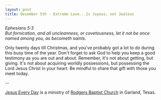 ```yaml
---
layout: post
title: December 5th - Extreme Love...Is Joyous, not Jealous
---
```


_Ephesians 5:3  
But fornication, and all uncleanness, or covetousness, let it not be
once named among you, as becometh saints._

Only twenty days till Christmas, and you've probably got a lot to
do during this busy time of the year. Don't forget to ask God to help
you keep a good testimony as you are out and about. Remember, it's not
about getting, but giving. It's not about acquiring worldly
possessions, but possessing the Lord Jesus Christ in your heart. Be
mindful to share that gift with those you meet today.

 --

<a href=http://jesuseveryday.net>Jesus Every Day</a> is a ministry of <a href=http://rodgersbaptist.net>Rodgers Baptist Church</a> in Garland, Texas.

